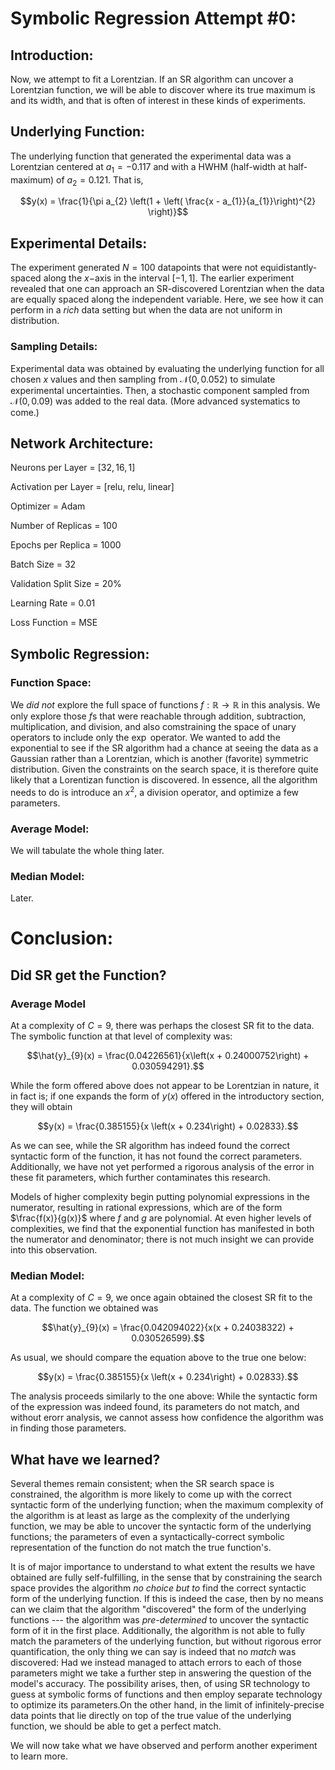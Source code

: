 # Symbolic Regression Attempt #0:

## Introduction:

Now, we attempt to fit a Lorentzian. If an SR algorithm can uncover a Lorentzian function, we will be able to discover where its true maximum is and its width, and that is often of interest in these kinds of experiments.

## Underlying Function:

The underlying function that generated the experimental data was a Lorentzian centered at $a_{1} = -0.117$ and with a HWHM (half-width at half-maximum) of $a_{2} = 0.121$. That is,

$$y(x) = \frac{1}{\pi a_{2} \left(1 + \left( \frac{x - a_{1}}{a_{1}}\right)^{2} \right)}$$

## Experimental Details:

The experiment generated $N = 100$ datapoints that were not equidistantly-spaced along the $x-$axis in the interval $[-1, 1]$. The earlier experiment revealed that one can approach an SR-discovered Lorentzian when the data are equally spaced along the independent variable. Here, we see how it can perform in a *rich* data setting but when the data are not uniform in distribution.

### Sampling Details:

Experimental data was obtained by evaluating the underlying function for all chosen $x$ values and then sampling from $\mathcal{N}(0, 0.052)$ to simulate experimental uncertainties. Then, a stochastic component sampled from $\mathcal{N}(0, 0.09)$ was added to the real data. (More advanced systematics to come.)

## Network Architecture:

Neurons per Layer = $[32, 16, 1]$

Activation per Layer = [relu, relu, linear]

Optimizer = Adam

Number of Replicas = $100$

Epochs per Replica = $1000$

Batch Size = $32$

Validation Split Size = $20$%

Learning Rate = $0.01$

Loss Function = MSE

## Symbolic Regression:

### Function Space:

We *did not* explore the full space of functions $f : \mathbb{R} \to \mathbb{R}$ in this analysis. We only explore those $f$s that were reachable through addition, subtraction, multiplication, and division, and also comstraining the space of unary operators to include only the $\exp$ operator. We wanted to add the exponential to see if the SR algorithm had a chance at seeing the data as a Gaussian rather than a Lorentzian, which is another (favorite) symmetric distribution. Given the constraints on the search space, it is therefore quite likely that a Lorentizan function is discovered. In essence, all the algorithm needs to do is introduce an $x^{2}$, a division operator, and optimize a few parameters. 


### Average Model:

We will tabulate the whole thing later.

### Median Model:

Later.

# Conclusion:

## Did SR get the Function?

### Average Model

At a complexity of $C = 9$, there was perhaps the closest SR fit to the data. The symbolic function at that level of complexity was:

$$\hat{y}_{9}(x) = \frac{0.04226561}{x\left(x + 0.24000752\right) + 0.030594291}.$$

While the form offered above does not appear to be Lorentzian in nature, it in fact is; if one expands the form of $y(x)$ offered in the introductory section, they will obtain

$$y(x) = \frac{0.385155}{x \left(x + 0.234\right) + 0.02833}.$$

As we can see, while the SR algorithm has indeed found the correct syntactic form of the function, it has not found the correct parameters. Additionally, we have not yet performed a rigorous analysis of the error in these fit parameters, which further contaminates this research.

Models of higher complexity begin putting polynomial expressions in the numerator, resulting in rational expressions, which are of the form $\frac{f(x)}{g(x)}$ where $f$ and $g$ are polynomial. At even higher levels of complexities, we find that the exponential function has manifested in both the numerator and denominator; there is not much insight we can provide into this observation.

### Median Model:

At a complexity of $C = 9$, we once again obtained the closest SR fit to the data. The function we obtained was

$$\hat{y}_{9}(x) = \frac{0.042094022}{x(x + 0.24038322) + 0.030526599}.$$

As usual, we should compare the equation above to the true one below:

$$y(x) = \frac{0.385155}{x \left(x + 0.234\right) + 0.02833}.$$

The analysis proceeds similarly to the one above: While the syntactic form of the expression was indeed found, its parameters do not match, and without erorr analysis, we cannot assess how confidence the algorithm was in finding those parameters.

## What have we learned?

Several themes remain consistent; when the SR search space is constrained, the algorithm is more likely to come up with the correct syntactic form of the underlying function; when the maximum complexity of the algorithm is at least as large as the complexity of the underlying function, we may be able to uncover the syntactic form of the underlying functions; the parameters of even a syntactically-correct symbolic representation of the function do not match the true function's.

It is of major importance to understand to what extent the results we have obtained are fully self-fulfilling, in the sense that by constraining the search space provides the algorithm *no choice but to* find the correct syntactic form of the underlying function. If this is indeed the case, then by no means can we claim that the algorithm "discovered" the form of the underlying functions --- the algorithm was *pre-determined* to uncover the syntactic form of it in the first place. Additionally, the algorithm is not able to fully match the parameters of the underlying function, but without rigorous error quantification, the only thing we can say is indeed that no *match* was discovered: Had we instead managed to attach errors to each of those parameters might we take a further step in answering the question of the model's accuracy. The possibility arises, then, of using SR technology to guess at symbolic forms of functions and then employ separate technology to optimize its parameters.On the other hand, in the limit of infinitely-precise data points that lie directly on top of the true value of the underlying function, we should be able to get a perfect match.

We will now take what we have observed and perform another experiment to learn more. 